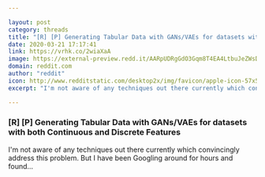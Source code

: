```yaml
---

layout: post
category: threads
title: "[R] [P] Generating Tabular Data with GANs/VAEs for datasets with both Continuous and Discrete Features"
date: 2020-03-21 17:17:41
link: https://vrhk.co/2wiaXaA
image: https://external-preview.redd.it/AARpUDRgGdO3Gqm8T4EA4LtbuJeZWsDOLkGNW-CyYEg.jpg?width=793&height=323&auto=webp&crop=793:323,smart&s=273e90b9075a6c6b73669d82927c81321b6f9555
domain: reddit.com
author: "reddit"
icon: http://www.redditstatic.com/desktop2x/img/favicon/apple-icon-57x57.png
excerpt: "I'm not aware of any techniques out there currently which convincingly address this problem. But I have been Googling around for hours and found..."

---
```


### [R] [P] Generating Tabular Data with GANs/VAEs for datasets with both Continuous and Discrete Features

I'm not aware of any techniques out there currently which convincingly address this problem. But I have been Googling around for hours and found...